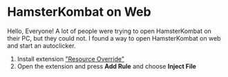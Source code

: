 <h1>HamsterKombat on Web</h1>

Hello, Everyone! A lot of people were trying to open HamsterKombat on their PC, but they could not. I found a way to open HamsterKombat on web and start an autoclicker.

<ol>
<li>Install extension <a href="https://chromewebstore.google.com/detail/resource-override/pkoacgokdfckfpndoffpifphamojphii">"Resource Override"</a></li>
<li>Open the extension and press <b>Add Rule</b> and choose <b>Inject File</b>
<img src="">
</ol>

